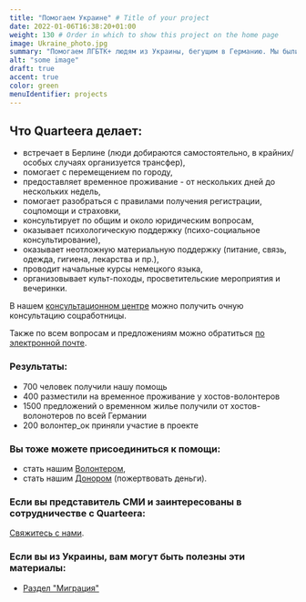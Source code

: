 ```yaml
---
title: "Помогаем Украине" # Title of your project
date: 2022-01-06T16:38:20+01:00
weight: 130 # Order in which to show this project on the home page
image: Ukraine_photo.jpg
summary: "Помогаем ЛГБТК+ людям из Украины, бегущим в Германию. Мы были глубоко шокированы военным вторжением в Украину и не могли остаться в стороне. За несколько дней мы построили эффективную систему, основанную исключительно на волонтерских ресурсах."
alt: "some image"
draft: true
accent: true
color: green
menuIdentifier: projects
---
```


## Что Quarteera делает:
- встречает в Берлине (люди добираются самостоятельно, в крайних/особых случаях организуется трансфер),
- помогает с перемещением по городу,
- предоставляет временное проживание - от нескольких дней до нескольких недель,
- помогает разобраться с правилами получения регистрации, соцпомощи и страховки,
- консультирует по общим и около юридическим вопросам,
- оказывает психологическую поддержку (психо-социальное консультирование),
- оказывает неотложную материальную поддержку (питание, связь, одежда, гигиена, лекарства и пр.),
- проводит начальные курсы немецкого языка,
- организовывает культ-походы, просветительские мероприятия и вечеринки.

В нашем [консультационном центре](/help/beratung/) можно получить очную консультацию соцработницы. 

Также по всем вопросам и предложениям можно обратиться [по электронной почте](mailto:help@quarteera.de).

### Результаты: 
- 700 человек получили нашу помощь 
- 400 разместили на временное проживание у хостов-волонтеров
- 1500 предложений о временном жилье получили от хостов-волонотеров по всей Германии
- 200 волонтер_ок приняли участие в проекте

### Вы тоже можете присоединиться к помощи: 
- стать нашим [Волонтером](/community/volunteer/),
- стать нашим [Донором](/community/spenden) (пожертвовать деньги). 

### Если вы представитель СМИ и заинтересованы в сотрудничестве с Quarteera: 
[Свяжитесь с нами](/press). 

### Если вы из Украины, вам могут быть полезны эти материалы: 
- [Раздел "Миграция"](/help/migration)
